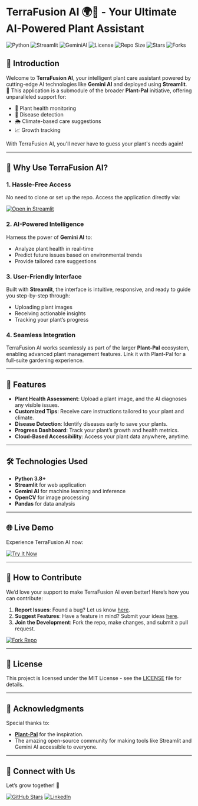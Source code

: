 # TerraFusion AI 🌍🤖 - **Your Ultimate AI-Powered Plant Assistant**

![Python](https://img.shields.io/badge/Python-3.8%2B-blue) ![Streamlit](https://img.shields.io/badge/Streamlit-%E2%AC%85-lightgrey) ![GeminiAI](https://img.shields.io/badge/Powered%20by-GeminiAI-purple) ![License](https://img.shields.io/github/license/sanjayjr8/TerraFusion-AI) ![Repo Size](https://img.shields.io/github/repo-size/sanjayjr8/TerraFusion-AI) ![Stars](https://img.shields.io/github/stars/sanjayjr8/TerraFusion-AI?style=social) ![Forks](https://img.shields.io/github/forks/sanjayjr8/TerraFusion-AI?style=social)

## 🌟 Introduction

Welcome to **TerraFusion AI**, your intelligent plant care assistant powered by cutting-edge AI technologies like **Gemini AI** and deployed using **Streamlit**. 🌱 This application is a submodule of the broader **Plant-Pal** initiative, offering unparalleled support for:

- 🌿 Plant health monitoring
- 🧪 Disease detection
- 🌦️ Climate-based care suggestions
- 📈 Growth tracking

With TerraFusion AI, you'll never have to guess your plant's needs again!

---

## 🎯 Why Use TerraFusion AI?

### 1. **Hassle-Free Access**
No need to clone or set up the repo. Access the application directly via:

[![Open in Streamlit](https://static.streamlit.io/badges/streamlit_badge_black_white.svg)](terrafusion1.streamlit.app/)

### 2. **AI-Powered Intelligence**
Harness the power of **Gemini AI** to:
- Analyze plant health in real-time
- Predict future issues based on environmental trends
- Provide tailored care suggestions

### 3. **User-Friendly Interface**
Built with **Streamlit**, the interface is intuitive, responsive, and ready to guide you step-by-step through:
- Uploading plant images
- Receiving actionable insights
- Tracking your plant’s progress

### 4. **Seamless Integration**
TerraFusion AI works seamlessly as part of the larger **Plant-Pal** ecosystem, enabling advanced plant management features. Link it with Plant-Pal for a full-suite gardening experience.

---

## 🚀 Features

- **Plant Health Assessment**: Upload a plant image, and the AI diagnoses any visible issues.
- **Customized Tips**: Receive care instructions tailored to your plant and climate.
- **Disease Detection**: Identify diseases early to save your plants.
- **Progress Dashboard**: Track your plant’s growth and health metrics.
- **Cloud-Based Accessibility**: Access your plant data anywhere, anytime.

---

## 🛠️ Technologies Used

- **Python 3.8+**
- **Streamlit** for web application
- **Gemini AI** for machine learning and inference
- **OpenCV** for image processing
- **Pandas** for data analysis

---

## 🌐 Live Demo

Experience TerraFusion AI now:

[![Try It Now](https://img.shields.io/badge/Try%20It-Now-brightgreen)](https://your-app-link.streamlit.app)

---

## 📣 How to Contribute

We’d love your support to make TerraFusion AI even better! Here’s how you can contribute:

1. **Report Issues**: Found a bug? Let us know [here](https://github.com/sanjayjr8/TerraFusion-AI/issues).
2. **Suggest Features**: Have a feature in mind? Submit your ideas [here](https://github.com/sanjayjr8/TerraFusion-AI/issues).
3. **Join the Development**: Fork the repo, make changes, and submit a pull request.

[![Fork Repo](https://img.shields.io/github/forks/sanjayjr8/TerraFusion-AI?style=social)](https://github.com/sanjayjr8/TerraFusion-AI/fork)

---

## 📜 License

This project is licensed under the MIT License - see the [LICENSE](LICENSE) file for details.

---

## 👥 Acknowledgments

Special thanks to:
- **[Plant-Pal](https://github.com/sanjayjr8/Plant-Pal)** for the inspiration.
- The amazing open-source community for making tools like Streamlit and Gemini AI accessible to everyone.

---

## 🙌 Connect with Us

Let’s grow together! 🌱

[![GitHub Stars](https://img.shields.io/github/stars/sanjayjr8/TerraFusion-AI?style=social)](https://github.com/sanjayjr8/TerraFusion-AI)
[![LinkedIn](https://img.shields.io/badge/Connect%20on-LinkedIn-blue)](https://linkedin.com/in/sanjayj08)
